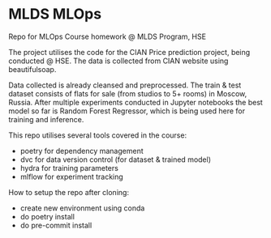 # MLDS MLOps
Repo for MLOps Course homework @ MLDS Program, HSE

The project utilises the code for the CIAN Price prediction project, being conducted @ HSE.
The data is collected from CIAN website using beautifulsoap.

Data collected is already cleansed and preprocessed. The train & test dataset consists of flats for sale (from studios to 5+ rooms) in Moscow, Russia.
After multiple experiments conducted in Jupyter notebooks the best model so far is Random Forest Regressor, which is being used here for training and inference.

This repo utilises several tools covered in the course:
- poetry for dependency management
- dvc for data version control (for dataset & trained model)
- hydra for training parameters
- mlflow for experiment tracking

How to setup the repo after cloning:
- create new environment using conda
- do poetry install
- do pre-commit install
